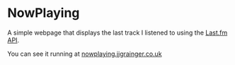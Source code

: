 # NowPlaying

A simple webpage that displays the last track I listened to using the [Last.fm API](https://www.last.fm/api).

You can see it running at [nowplaying.jjgrainger.co.uk](https://nowplaying.jjgrainger.co.uk)
